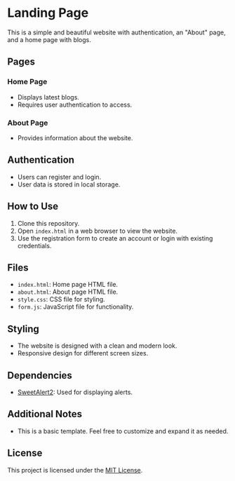 # Landing Page 

This is a simple and beautiful website with authentication, an "About" page, and a home page with blogs.

## Pages

### Home Page

- Displays latest blogs.
- Requires user authentication to access.

### About Page

- Provides information about the website.

## Authentication

- Users can register and login.
- User data is stored in local storage.

## How to Use

1. Clone this repository.
2. Open `index.html` in a web browser to view the website.
3. Use the registration form to create an account or login with existing credentials.

## Files

- `index.html`: Home page HTML file.
- `about.html`: About page HTML file.
- `style.css`: CSS file for styling.
- `form.js`: JavaScript file for functionality.

## Styling

- The website is designed with a clean and modern look.
- Responsive design for different screen sizes.

## Dependencies

- [SweetAlert2](https://sweetalert2.github.io/): Used for displaying alerts.

## Additional Notes

- This is a basic template. Feel free to customize and expand it as needed.

## License

This project is licensed under the [MIT License](LICENSE).
